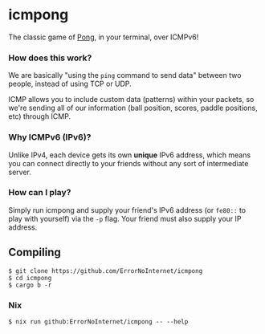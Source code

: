 # icmpong
The classic game of [Pong](https://en.wikipedia.org/wiki/Pong), in your terminal, over ICMPv6!

### How does this work?
We are basically "using the `ping` command to send data" between two people, instead of using TCP or UDP.

ICMP allows you to include custom data (patterns) within your packets, so we're sending all of our information (ball position, scores, paddle positions, etc) through ICMP.

### Why ICMPv6 (IPv6)?
Unlike IPv4, each device gets its own **unique** IPv6 address, which means you can connect directly to your friends without any sort of intermediate server.

### How can I play?
Simply run icmpong and supply your friend's IPv6 address (or `fe80::` to play with yourself) via the `-p` flag. Your friend must also supply your IP address.

## Compiling
```shell
$ git clone https://github.com/ErrorNoInternet/icmpong
$ cd icmpong
$ cargo b -r
```

### Nix
```shell
$ nix run github:ErrorNoInternet/icmpong -- --help
```
